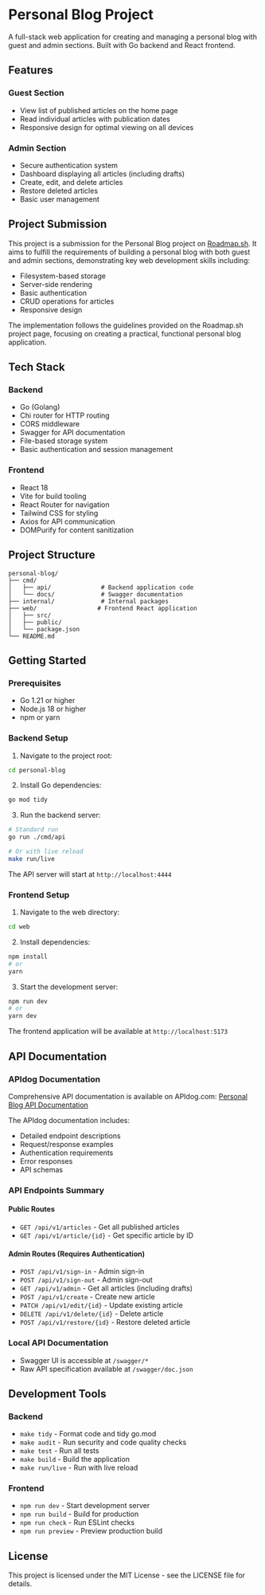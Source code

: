 # Personal Blog Project

A full-stack web application for creating and managing a personal blog with guest and admin sections. Built with Go backend and React frontend.

## Features

### Guest Section
- View list of published articles on the home page
- Read individual articles with publication dates
- Responsive design for optimal viewing on all devices

### Admin Section
- Secure authentication system
- Dashboard displaying all articles (including drafts)
- Create, edit, and delete articles
- Restore deleted articles
- Basic user management

## Project Submission

This project is a submission for the Personal Blog project on [Roadmap.sh](https://roadmap.sh/projects/personal-blog). It aims to fulfill the requirements of building a personal blog with both guest and admin sections, demonstrating key web development skills including:

- Filesystem-based storage
- Server-side rendering
- Basic authentication
- CRUD operations for articles
- Responsive design

The implementation follows the guidelines provided on the Roadmap.sh project page, focusing on creating a practical, functional personal blog application.

## Tech Stack

### Backend
- Go (Golang)
- Chi router for HTTP routing
- CORS middleware
- Swagger for API documentation
- File-based storage system
- Basic authentication and session management

### Frontend
- React 18
- Vite for build tooling
- React Router for navigation
- Tailwind CSS for styling
- Axios for API communication
- DOMPurify for content sanitization

## Project Structure

```
personal-blog/
├── cmd/
│   ├── api/              # Backend application code
│   └── docs/             # Swagger documentation
├── internal/             # Internal packages
├── web/                 # Frontend React application
│   ├── src/
│   ├── public/
│   └── package.json
└── README.md
```

## Getting Started

### Prerequisites
- Go 1.21 or higher
- Node.js 18 or higher
- npm or yarn

### Backend Setup

1. Navigate to the project root:
```bash
cd personal-blog
```

2. Install Go dependencies:
```bash
go mod tidy
```

3. Run the backend server:
```bash
# Standard run
go run ./cmd/api

# Or with live reload
make run/live
```

The API server will start at `http://localhost:4444`

### Frontend Setup

1. Navigate to the web directory:
```bash
cd web
```

2. Install dependencies:
```bash
npm install
# or
yarn
```

3. Start the development server:
```bash
npm run dev
# or
yarn dev
```

The frontend application will be available at `http://localhost:5173`

## API Documentation

### APIdog Documentation
Comprehensive API documentation is available on APIdog.com:
[Personal Blog API Documentation](https://www.apidog.com/apidoc/shared-a3bc999d-9f57-4565-bc95-af4b2d99c2d3)

The APIdog documentation includes:
- Detailed endpoint descriptions
- Request/response examples
- Authentication requirements
- Error responses
- API schemas

### API Endpoints Summary

#### Public Routes
- `GET /api/v1/articles` - Get all published articles
- `GET /api/v1/article/{id}` - Get specific article by ID

#### Admin Routes (Requires Authentication)
- `POST /api/v1/sign-in` - Admin sign-in
- `POST /api/v1/sign-out` - Admin sign-out
- `GET /api/v1/admin` - Get all articles (including drafts)
- `POST /api/v1/create` - Create new article
- `PATCH /api/v1/edit/{id}` - Update existing article
- `DELETE /api/v1/delete/{id}` - Delete article
- `POST /api/v1/restore/{id}` - Restore deleted article

### Local API Documentation
- Swagger UI is accessible at `/swagger/*`
- Raw API specification available at `/swagger/doc.json`

## Development Tools

### Backend
- `make tidy` - Format code and tidy go.mod
- `make audit` - Run security and code quality checks
- `make test` - Run all tests
- `make build` - Build the application
- `make run/live` - Run with live reload

### Frontend
- `npm run dev` - Start development server
- `npm run build` - Build for production
- `npm run check` - Run ESLint checks
- `npm run preview` - Preview production build


## License

This project is licensed under the MIT License - see the LICENSE file for details.
